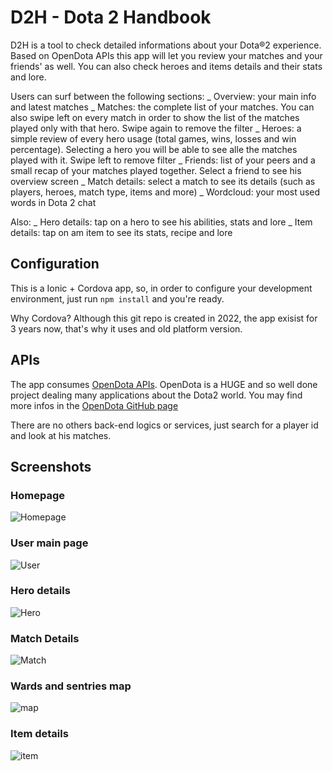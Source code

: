 # D2H - Dota 2 Handbook
D2H is a tool to check detailed informations about your Dota®2 experience.
Based on OpenDota APIs this app will let you review your matches and your friends' as well.
You can also check heroes and items details and their stats and lore.

Users can surf between the following sections:
_ Overview: your main info and latest matches
_ Matches: the complete list of your matches. You can also swipe left on every match in order to show the list of the matches played only with that hero. Swipe again to remove the filter
_ Heroes: a simple review of every hero usage (total games, wins, losses and win percentage). Selecting a hero you will be able to see alle the matches played with it. Swipe left to remove filter
_ Friends: list of your peers and a small recap of your matches played together. Select a friend to see his overview screen
_ Match details: select a match to see its details (such as players, heroes, match type, items and more)
_ Wordcloud: your most used words in Dota 2 chat

Also:
_ Hero details: tap on a hero to see his abilities, stats and lore
_ Item details: tap on am item to see its stats, recipe and lore

## Configuration
This is a Ionic + Cordova app, so, in order to configure your development environment, just run `npm install` and you're ready. 

Why Cordova?
Although this git repo is created in 2022, the app exisist for 3 years now, that's why it uses and old platform version. 

## APIs
The app consumes [OpenDota APIs](https://docs.opendota.com).
OpenDota is a HUGE and so well done project dealing many applications about the Dota2 world. 
You may find more infos in the [OpenDota GitHub page](https://github.com/odota)

There are no others back-end logics or services, just search for a player id and look at his matches. 

## Screenshots

### Homepage
![Homepage](https://i.ibb.co/b1QSpC5/home.png)

### User main page
![User](https://i.ibb.co/7QsJ2yY/user.png)

### Hero details
![Hero](https://i.ibb.co/CV6P3D0/hero.png)

### Match Details
![Match](https://i.ibb.co/zJXyT4Z/match.png)

### Wards and sentries map
![map](https://i.ibb.co/60bc9mX/map.png)

### Item details
![item](https://i.ibb.co/DKpZ70X/item.png)



